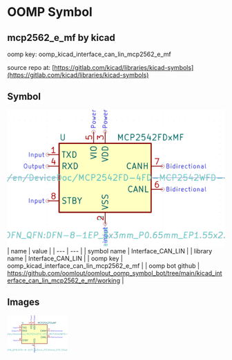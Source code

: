 # OOMP Symbol  
## mcp2562_e_mf  by kicad  
  
oomp key: oomp_kicad_interface_can_lin_mcp2562_e_mf  
  
source repo at: [https://gitlab.com/kicad/libraries/kicad-symbols](https://gitlab.com/kicad/libraries/kicad-symbols)  
## Symbol  
  
[![working.png](working_600.png)](working.png)  
| name | value | 
| --- | --- | 
| symbol name | Interface_CAN_LIN | 
| library name | Interface_CAN_LIN | 
| oomp key | oomp_kicad_interface_can_lin_mcp2562_e_mf | 
| oomp bot github | https://github.com/oomlout/oomlout_oomp_symbol_bot/tree/main/kicad_interface_can_lin_mcp2562_e_mf/working | 
## Images  
  
[![working.png](working_140.png)](working.png)  
